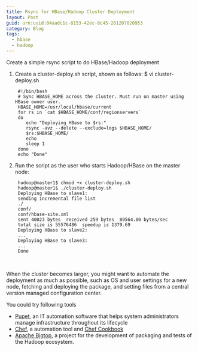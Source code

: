 ```yaml
---
title: Rsync for HBase/Hadoop Cluster Deployment 
layout: Post
guid: urn:uuid:04aadc1c-8153-42ec-8c45-201207020953
category: Blog
tags:
  - hbase
  - hadoop  
---
```

Create a simple rsync script to do HBase/Hadoop deployment

1. Create a cluster-deploy.sh script, shown as follows: $ vi cluster-deploy.sh
       
        #!/bin/bash
        # Sync HBASE_HOME across the cluster. Must run on master using HBase owner user.
        HBASE_HOME=/usr/local/hbase/current
        for rs in `cat $HBASE_HOME/conf/regionservers`
        do
           echo "Deploying HBase to $rs:"
           rsync -avz --delete --exclude=logs $HBASE_HOME/
           $rs:$HBASE_HOME/
           echo
           sleep 1
        done
        echo "Done"

2. Run the script as the user who starts Hadoop/HBase on the master node:
       
        hadoop@master1$ chmod +x cluster-deploy.sh
        hadoop@master1$ ./cluster-deploy.sh
        Deploying HBase to slave1:
        sending incremental file list
        ./
        conf/
        conf/hbase-site.xml
        sent 40023 bytes  received 259 bytes  80564.00 bytes/sec
        total size is 55576486  speedup is 1379.69
        Deploying HBase to slave2:
        ...
        Deploying HBase to slave3:
        ...
        Done
<br>

When the cluster becomes larger, you might want to automate the deployment as much as possible, such as OS and user settings for a new node, fetching and deploying the package, and setting files from a central version managed configuration center.

You could try following tools 

* [Pupet](http://www.puppetfans.com/), an IT automation software that helps system administrators manage infrastructure throughout its lifecycle
* [Chef](www.opscode.com), a automation tool and [Chef Cookbook](https://github.com/ueshin/chef-cookbooks)
* [Apache Bigtop](http://incubator.apache.org/bigtop/), a project for the development of packaging and tests of the Hadoop ecosystem.
